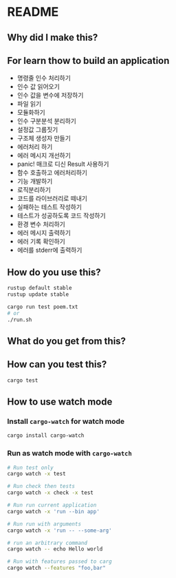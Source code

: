 # README
## Why did I make this?

## For learn thow to build an application

- 명령줄 인수 처리하기
- 인수 값 읽어오기
- 인수 값을 변수에 저장하기
- 파일 읽기
- 모듈화하기
- 인수 구분분석 분리하기
- 설정값 그룹짓기
- 구조체 생성자 만들기
- 에러처리 하기
- 에러 메시지 개선하기
- panic! 매크로 디신 Result 사용하기
- 함수 호출하고 에러처리하기
- 기능 개발하기
- 로직분리하기
- 코드를 라이브러리로 떼내기
- 실패하는 테스트 작성하기
- 테스트가 성공하도록 코드 작성하기
- 환경 변수 처리하기
- 에러 메시지 출력하기
- 에러 기록 확인하기
- 에러를 stderr에 출력하기

## How do you use this?

```bash
rustup default stable
rustup update stable

cargo run test poem.txt
# or
./run.sh
```

## What do you get from this?

## How can you test this?

```bash
cargo test
```

## How to use watch mode

### Install `cargo-watch` for watch mode

```bash
cargo install cargo-watch
```

### Run as watch mode with `cargo-watch`

```bash
# Run test only
cargo watch -x test

# Run check then tests
cargo watch -x check -x test

# Run run current application
cargo watch -x 'run --bin app'

# Run run with arguments
cargo watch -x 'run -- --some-arg'

# run an arbitrary command
cargo watch -- echo Hello world

# Run with features passed to carg
cargo watch --features "foo,bar"
```

